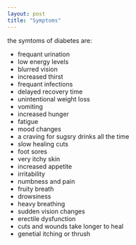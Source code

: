 ```yaml
---
layout: post
title: "Symptoms"
---
```


the symtoms of diabetes are:
- frequant urination
- low energy levels
- blurred vision
- increased thirst
- frequant infections
- delayed recovery time
- unintentional weight loss
- vomiting
- increased hunger
- fatigue
- mood changes
- a craving for sugsry drinks all the time
- slow healing cuts
- foot sores
- very itchy skin
- increased appetite
- irritability
- numbness and pain
- fruity breath
- drowsiness
- heavy breathing
- sudden vision changes
- erectile dysfunction
- cuts and wounds take longer to heal
- genetial itching or thrush
  
